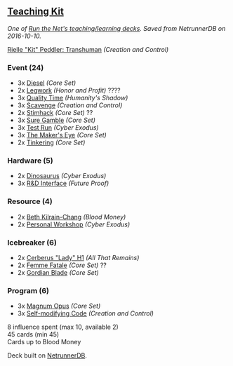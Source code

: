 ## [Teaching Kit](https://netrunnerdb.com/en/deck/view/752593)

_One of [Run the Net's teaching/learning decks](https://runthenet.wordpress.com/2016/08/23/recommended-teachinglearning-decks/). Saved from NetrunnerDB on 2016-10-10._


[Rielle "Kit" Peddler: Transhuman](https://netrunnerdb.com/en/card/03028) _(Creation and Control)_

### Event (24)
* 3x [Diesel](https://netrunnerdb.com/en/card/01034) _(Core Set)_ 
* 2x [Legwork](https://netrunnerdb.com/en/card/05035) _(Honor and Profit)_ ????
* 3x [Quality Time](https://netrunnerdb.com/en/card/02087) _(Humanity's Shadow)_ 
* 3x [Scavenge](https://netrunnerdb.com/en/card/03034) _(Creation and Control)_ 
* 2x [Stimhack](https://netrunnerdb.com/en/card/01004) _(Core Set)_ ??
* 3x [Sure Gamble](https://netrunnerdb.com/en/card/01050) _(Core Set)_ 
* 3x [Test Run](https://netrunnerdb.com/en/card/02047) _(Cyber Exodus)_ 
* 3x [The Maker's Eye](https://netrunnerdb.com/en/card/01036) _(Core Set)_ 
* 2x [Tinkering](https://netrunnerdb.com/en/card/01037) _(Core Set)_ 

### Hardware (5)
* 2x [Dinosaurus](https://netrunnerdb.com/en/card/02048) _(Cyber Exodus)_ 
* 3x [R&D Interface](https://netrunnerdb.com/en/card/02107) _(Future Proof)_ 

### Resource (4)
* 2x [Beth Kilrain-Chang](https://netrunnerdb.com/en/card/11030) _(Blood Money)_ 
* 2x [Personal Workshop](https://netrunnerdb.com/en/card/02049) _(Cyber Exodus)_ 

### Icebreaker (6)
* 2x [Cerberus "Lady" H1](https://netrunnerdb.com/en/card/06099) _(All That Remains)_ 
* 2x [Femme Fatale](https://netrunnerdb.com/en/card/01026) _(Core Set)_ ??
* 2x [Gordian Blade](https://netrunnerdb.com/en/card/01043) _(Core Set)_ 

### Program (6)
* 3x [Magnum Opus](https://netrunnerdb.com/en/card/01044) _(Core Set)_ 
* 3x [Self-modifying Code](https://netrunnerdb.com/en/card/03046) _(Creation and Control)_ 

8 influence spent (max 10, available 2)  
45 cards (min 45)  
Cards up to Blood Money  

Deck built on [NetrunnerDB](https://netrunnerdb.com).